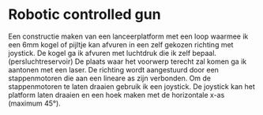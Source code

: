 # Robotic controlled gun
Een constructie maken van een lanceerplatform met een loop waarmee ik een 6mm kogel of pijltje kan afvuren in een zelf gekozen richting met joystick.
De kogel ga ik afvuren met luchtdruk die ik zelf bepaal. (persluchtreservoir)
De plaats waar het voorwerp terecht zal komen ga ik aantonen met een laser. 
De richting wordt aangestuurd door een stappenmotoren die aan een lineare as zijn verbonden. 
Om de stappenmotoren te laten draaien gebruik ik een joystick.
De joystick kan het platform laten draaien en een hoek maken met de horizontale x-as (maximum 45°).
